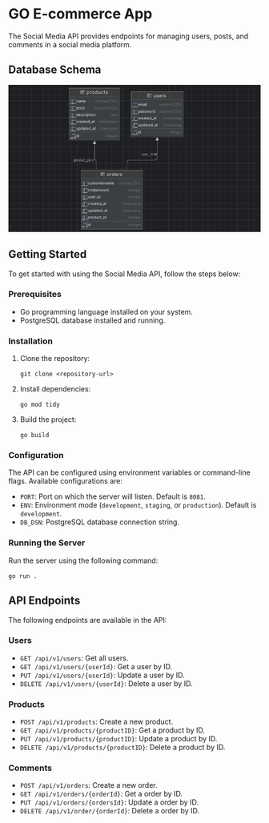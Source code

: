 # GO E-commerce App

The Social Media API provides endpoints for managing users, posts, and comments in a social media platform.

## Database Schema

![Database Schema](dbScheme.png)

## Getting Started

To get started with using the Social Media API, follow the steps below:

### Prerequisites

- Go programming language installed on your system.
- PostgreSQL database installed and running.

### Installation

1. Clone the repository:

   ```
   git clone <repository-url>
   ```

2. Install dependencies:

   ```
   go mod tidy
   ```

3. Build the project:

   ```
   go build
   ```

### Configuration

The API can be configured using environment variables or command-line flags. Available configurations are:

- `PORT`: Port on which the server will listen. Default is `8081`.
- `ENV`: Environment mode (`development`, `staging`, or `production`). Default is `development`.
- `DB_DSN`: PostgreSQL database connection string.

### Running the Server

Run the server using the following command:

```
go run .
```

## API Endpoints

The following endpoints are available in the API:

### Users

- `GET /api/v1/users`: Get all users.
- `GET /api/v1/users/{userId}`: Get a user by ID.
- `PUT /api/v1/users/{userId}`: Update a user by ID.
- `DELETE /api/v1/users/{userId}`: Delete a user by ID.

### Products

- `POST /api/v1/products`: Create a new product.
- `GET /api/v1/products/{productID}`: Get a product by ID.
- `PUT /api/v1/products/{productID}`: Update a product by ID.
- `DELETE /api/v1/products/{productID}`: Delete a product by ID.

### Comments

- `POST /api/v1/orders`: Create a new order.
- `GET /api/v1/orders/{orderId}`: Get a order by ID.
- `PUT /api/v1/orders/{ordersId}`: Update a order by ID.
- `DELETE /api/v1/order/{orderId}`: Delete a order by ID.



